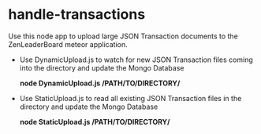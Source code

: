 # handle-transactions
<p>Use this node app to upload large JSON Transaction documents to the ZenLeaderBoard meteor application. </p>

* Use DynamicUpload.js to watch for new JSON Transaction files coming into the directory and
update the Mongo Database

    <b>node DynamicUpload.js /PATH/TO/DIRECTORY/</b>

* Use StaticUpload.js to read all existing JSON Transaction files in the directory and update
the Mongo Database

    <b>node StaticUpload.js /PATH/TO/DIRECTORY/</b>
